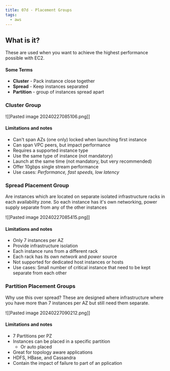 ```yaml
---
title: 07d - Placement Groups
tags:
  - aws
---
```

## What is it?

These are used when you want to achieve the highest performance possible with EC2.
#### Some Terms

- **Cluster** - Pack instance close together
- **Spread** - Keep instances separated
- **Partition** - group of instances spread apart

### Cluster Group

![[Pasted image 20240227085106.png]]

#### Limitations and notes

- Can't span AZs (one only) locked when launching first instance
- Can span VPC peers, but impact performance
- Requires a supported instance type
- Use the same type of instance (not mandatory)
- Launch at the same time (not mandatory, but very recommended)
- Offer 10gbps single stream performance
- Use cases: *Performance, fast speeds, low latency*

### Spread Placement Group

Are instances which are located on separate isolated infrastructure racks in each availability zone. So each instance has it's own networking, power supply separate from any of the other instances

![[Pasted image 20240227085415.png]]

#### Limitations and notes

- Only 7 instances per AZ
- Provide infrastructure isolation
- Each instance runs from a different rack
- Each rack has its own *network* and *power* source
- Not supported for dedicated host instances or hosts
- Use cases: Small number of critical instance that need to be kept separate from each other

### Partition Placement Groups

Why use this over spread? These are designed where infrastructure where you have more than 7 instances per AZ but still need them separate. 

![[Pasted image 20240227090212.png]]
#### Limitations and notes

- 7 Partitions per PZ
- Instances can be placed in a specific partition
	- Or auto placed
- Great for topology aware applications
- HDFS, HBase, and Cassandra
- Contain the impact of failure to part of an pplication